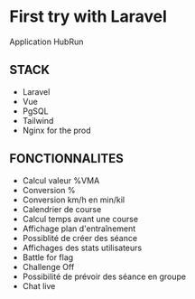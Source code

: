 # First try with Laravel

Application HubRun

## STACK

-   Laravel
-   Vue
-   PgSQL
-   Tailwind
-   Nginx for the prod

## FONCTIONNALITES

-   Calcul valeur %VMA
-   Conversion %
-   Conversion km/h en min/kil
-   Calendrier de course
-   Calcul temps avant une course
-   Affichage plan d'entraînement
-   Possiblité de créer des séance
-   Affichages des stats utilisateurs
-   Battle for flag
-   Challenge Off
-   Possibilité de prévoir des séance en groupe
-   Chat live
